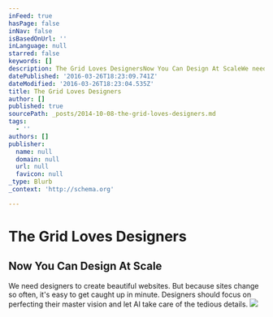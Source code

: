 ```yaml
---
inFeed: true
hasPage: false
inNav: false
isBasedOnUrl: ''
inLanguage: null
starred: false
keywords: []
description: The Grid Loves DesignersNow You Can Design At ScaleWe need designers to create beautiful websites.
datePublished: '2016-03-26T18:23:09.741Z'
dateModified: '2016-03-26T18:23:04.535Z'
title: The Grid Loves Designers
author: []
published: true
sourcePath: _posts/2014-10-08-the-grid-loves-designers.md
tags:
  - ''
authors: []
publisher:
  name: null
  domain: null
  url: null
  favicon: null
_type: Blurb
_context: 'http://schema.org'

---
```

# The Grid Loves Designers

## Now You Can Design At Scale

We need designers to create beautiful websites. But because sites change so often, it's easy to get caught up in minute. Designers should focus on perfecting their master vision and let AI take care of the tedious details.
![](https://s3-us-west-2.amazonaws.com/the-grid-img/p/0199f76e320adaa820230f6f9e025e5333a18698.jpg)